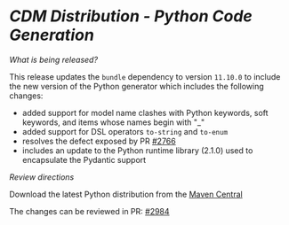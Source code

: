 # *CDM Distribution - Python Code Generation*

_What is being released?_

This release updates the `bundle` dependency to version `11.10.0` to include the new version of the Python generator which includes the following changes:

- added support for model name clashes with Python keywords, soft keywords, and items whose names begin with "_"
- added support for DSL operators `to-string` and `to-enum`
- resolves the defect exposed by PR [#2766](https://github.com/finos/common-domain-model/pull/2766)
- includes an update to the Python runtime library (2.1.0) used to encapsulate the Pydantic support 

_Review directions_

Download the latest Python distribution from the [Maven Central](https://central.sonatype.com/artifact/org.finos.cdm/cdm-python)

The changes can be reviewed in PR: [#2984](https://github.com/finos/common-domain-model/pull/2984)